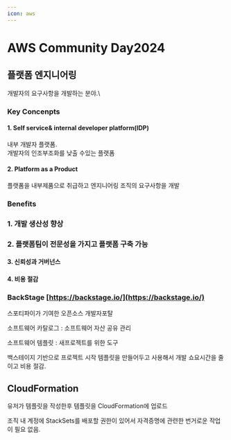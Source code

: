 ```yaml
---
icon: aws
---
```


# AWS Community Day2024

## 플랫폼 엔지니어링

개발자의 요구사항을 개발하는 분야.\


### Key Concenpts

#### 1. Self service& internal developer platform(IDP)

내부 개발자 플랫폼. \
개발자의 인조부조화를 낮출 수있는 플랫폼

#### 2. Platform as a Product

플랫폼을 내부제품으로 취급하고 엔지니어링 조직의 요구사항을 개발



### Benefits



### 1. 개발 생산성 향상

### 2. 플랫폼팀이 전문성을 가지고 플랫폼 구축 가능

#### 3. 신뢰성과 거버넌스

#### 4. 비용 절감



### BackStage [https://backstage.io/](https://backstage.io/)

스포티파이가 기여한 오픈소스 개발자포탈

소프트웨어 카탈로그 : 소프트웨어 자산 공유 관리

소프트웨어 템플릿 : 새프로젝트를 위한 도구&#x20;



백스테이지 기반으로 프로젝트 시작 템플릿을 만들어두고 사용해서 개발 쇼요시간을 줄이고 비용 절감.





## CloudFormation

유저가 템플릿을 작성한후 템플릿을 CloudFormation에 업로드

조직 내 계정에 StackSets를 배포할 권한이 있어서 자격증명에 관련한 번거로운 작업이 필요 없음.

